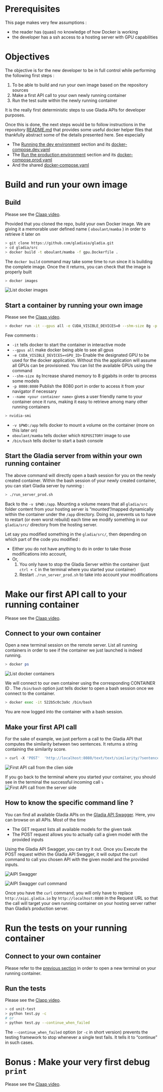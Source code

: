 # Prerequisites

This page makes very few assumptions : 

- the reader has (quasi) no knowledge of how Docker is working
- the developer has a ssh access to a hosting server with GPU capabilities

# Objectives

The objective is for the new developer to be in full control while performing the following first steps :

1. To be able to build and run your own image based on the repository sources
2. Make a first API call to your own newly running container
3. Run the test suite within the newly running container

It is the really first deterministic steps to use Gladia APIs for developer purposes. 

Once this is done, the next steps would be to follow instructions in the repository [README.md](https://github.com/gladiaio/gladia) that provides some useful docker helper files that thankfully abstract some of the details presented here. See especially 

- The [Running the dev environment](../README.md#running-the-dev-environement) section and its [docker-compose.dev.yaml](./docker-compose.dev.yaml)
- The [Run the production environment](../README.md#running-the-production-environement) section and its [docker-compose.prod.yaml](./docker-compose.prod.yaml)
- And the shared [docker-compose.yaml](./docker-compose.yaml)

# Build and run your own image

## Build 

Please see the [Claap video](https://app.claap.io/gladia/howto101-build-the-image-from-the-source-c-IPbrCarAMH-qixm_orQ84ZT).

Provided that you cloned the repo, build your own Docker image. We are giving it a memorable user defined name ( `oboulant/mamba` ) in order to retrieve it later on

```bash
> git clone https://github.com/gladiaio/gladia.git
> cd gladia/src
> docker build -t oboulant/mamba -f gpu.Dockerfile .
```

The `docker build` command may take some time to run since it is building the complete image. Once the it returns, you can check that the image is properly built

```bash
> docker images
```
![List docker images](../images/Screenshot%202022-06-28%20at%2010.58.54.png "List docker images")

## Start a container by running your own image

Please see the [Claap video](https://app.claap.io/gladia/howto101-start-a-container-using-your-own-image-c-IPbrCarAMH-F_dxT_URkA7L).

```bash
> docker run -it --gpus all -e CUDA_VISIBLE_DEVICES=0 --shm-size 8g -p 8080:8080 -v $PWD:/app --name whatever_name_dev oboulant/mamba /bin/bash
```

Few comments :

* `-it`  tells docker to start the container in interactive mode
* `--gpus all` make docker being able to see all gpus
* `-e CUDA_VISIBLE_DEVICES=<GPU_ID>` Enable the designated GPU to be used for the docker application. Without this the application will assume all GPUs can be provisioned. You can list the available GPUs using the command
* `--shm-size 8g` Increase shared memory to 8 gigabits in order to process some models
* `-p 8080:8080` Publish the 8080 port in order to access it from your navigator if necessary
* `--name <your container name>` gives a user friendly name to your container once it runs, making it easy to retrieve among many other running containers

```bash
> nvidia-smi
```

* `-v $PWD:/app` tells docker to mount a volume on the container (more on this later on)
* `oboulant/mamba` tells docker which `REPOSITORY` image to use
* `/bin/bash` tells docker to start a bash console

## Start the Gladia server from within your own running container

The above command will directly open a bash session for you on the newly created container. Within the bash session of your newly created container, you can start Gladia server by running :

```bash
> ./run_server_prod.sh
```

Back to the `-v $PWD:/app`. Mounting a volume means that all `gladia/src` folder content from your hosting server is “mounted”/mapped dynamically within the container under the `/app` directory. Doing so, prevents us to have to restart (or even worst rebuild) each time we modify something in our `gladia/src/` directory from the hosting server. 

Let say you modified something in the `gladia/src/`, then depending on which part of the code you modified :

* Either you do not have anything to do in order to take those modifications into account,
* Or,
    1. You only have to stop the Gladia Server within the container (just `ctrl + C` in the terminal where you started your container)
    2. Restart `./run_server_prod.sh` to take into account your modifications

# Make our first API call to your running container

Please see the [Claap video](https://app.claap.io/gladia/howto101-make-your-very-first-api-call-to-your-own-gladia-container-c-IPbrCarAMH-DNGgVxNGD1yO). 

## Connect to your own container

Open a new terminal session on the remote server. List all running containers in order to see if the container we just launched is indeed running.

```bash
> docker ps
```
![List docker containers](../images/Screenshot%202022-06-28%20at%2011.08.50.png "List docker containers")

We will connect to our own container using the corresponding CONTAINER ID . The `/bin/bash` option just tells docker to open a bash session once we connect to the container.

```bash
> docker exec -it 522b5c0c3a9c /bin/bash
```

You are now logged into the container with a bash session. 

## Make your first API call

For the sake of example, we just perform a call to the Gladia API that computes the similarity between two sentences. It returns a string containing the similarity score. 

```bash 
> curl -X 'POST'  'http://localhost:8080/text/text/similarity/?sentence_1=I%20like%20Python%20because%20I%20can%20build%20AI%20applications&sentence_2=Second%20sentence%20to%20compare%20to&model=all-MiniLM-L6-v2' -H 'accept: application/json' -d ''
```
![First API call from the clien side](../images/Screenshot%202022-06-28%20at%2013.04.54.png "Fist API call from the clien side")

If you go back to the terminal where you started your container, you should see in the terminal the successful incoming call ⤵️
![First API call from the server side](../images/Screenshot%202022-06-28%20at%2013.33.10.png "Fist API call from the server side")

## How to know the specific command line ? 

You can find all available Gladia APIs on the [Gladia API Swagger](http://aipi.gladia.io/docs). Here, you can browse on all APIs. Most of the time

- The GET request lists all available models for the given task
- The POST request allows you to actually call a given model with the provided inputs

Using the Gladia API Swagger, you can try it out. Once you Execute the POST request within the Gladia API Swagger, it will output the curl command to call you chosen API with the given model and the provided inputs. 

![AIPI Swagger](../images/Screenshot%202022-06-28%20at%2013.14.20.png "AIPI Swagger")

![AIPI Swagger curl command](../images/Screenshot%202022-06-28%20at%2013.18.38.png "AIPI Swagger curl command")

Once you have the `curl` command, you will only have to replace `http://aipi.gladia.io` by `http://localhost:8080` in the Request URL so that the call will target your own running container on your hosting server rather than Gladia’s production server.

# Run the tests on your running container

## Connect to your own container

Please refer to the [previous section](#connect-to-your-own-container) in order to open a new terminal on your running container. 

## Run the tests

Please see the [Clapp video](https://app.claap.io/gladia/howto101-run-the-tests-suite-c-IPbrCarAMH-R2ntOpAFdPA9).

```bash
> cd unit-test
> python test.py -c
# or
> python test.py --continue_when_failed
```

The `--continue_when_failed` option (or `-c` in short version) prevents the testing framework to stop whenever a single test fails. It tells it to “continue” in such cases.

# Bonus : Make your very first debug `print` 

Please see the [Claap video](https://app.claap.io/gladia/howto101-make-your-very-first-debug-print-c-IPbrCarAMH-aYRK_Jy3nhrX).

